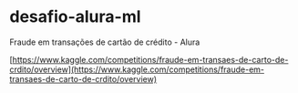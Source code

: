 # desafio-alura-ml
Fraude em transações de cartão de crédito - Alura

[https://www.kaggle.com/competitions/fraude-em-transaes-de-carto-de-crdito/overview](https://www.kaggle.com/competitions/fraude-em-transaes-de-carto-de-crdito/overview)
